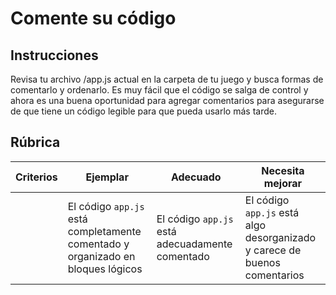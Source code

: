 # Comente su código

## Instrucciones

Revisa tu archivo /app.js actual en la carpeta de tu juego y busca formas de comentarlo y ordenarlo. Es muy fácil que el código se salga de control y ahora es una buena oportunidad para agregar comentarios para asegurarse de que tiene un código legible para que pueda usarlo más tarde.

## Rúbrica

| Criterios | Ejemplar | Adecuado | Necesita mejorar |
| -------- | ---------------- | ------------------------------------- | ------------ |
| | El código `app.js` está completamente comentado y organizado en bloques lógicos | El código `app.js` está adecuadamente comentado | El código `app.js` está algo desorganizado y carece de buenos comentarios |
